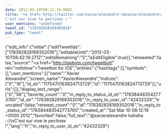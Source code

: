 ```yaml
---
date: 2012-03-10T08:12:19.000Z
title: "<a href='http://twitter.com/xavieralexandre'>@xavieralexandre</a> hahaha ;-)
C'est sur vive le pectinex !″"
user_mentions: "undefined"
tweet_id: "178392828169302016"
pub_type: "tweet"
---
```

{"edit_info":{"initial":{"editTweetIds":["178392828169302016"],"editableUntil":"2012-03-10T08:42:19.271Z","editsRemaining":"5","isEditEligible":true}},"retweeted":false,"source":"<a href=\"http://tapbots.com/tweetbot\" rel=\"nofollow\">Tweetbot for iOS</a>","entities":{"hashtags":[],"symbols":[],"user_mentions":[{"name":"Xavier Alexandre","screen_name":"XavierAlexandre","indices":["0","16"],"id_str":"1175470163824713729","id":"1175470163824713729"}],"urls":[]},"display_text_range":["0","56"],"favorite_count":"0","in_reply_to_status_id_str":"178384483542773760","id_str":"178392828169302016","in_reply_to_user_id":"42432329","truncated":false,"retweet_count":"0","id":"178392828169302016","in_reply_to_status_id":"178384483542773760","created_at":"Sat Mar 10 08:12:19 +0000 2012","favorited":false,"full_text":"@xavieralexandre hahaha ;-)\nC'est sur vive le pectinex !","lang":"fr","in_reply_to_user_id_str":"42432329"}
